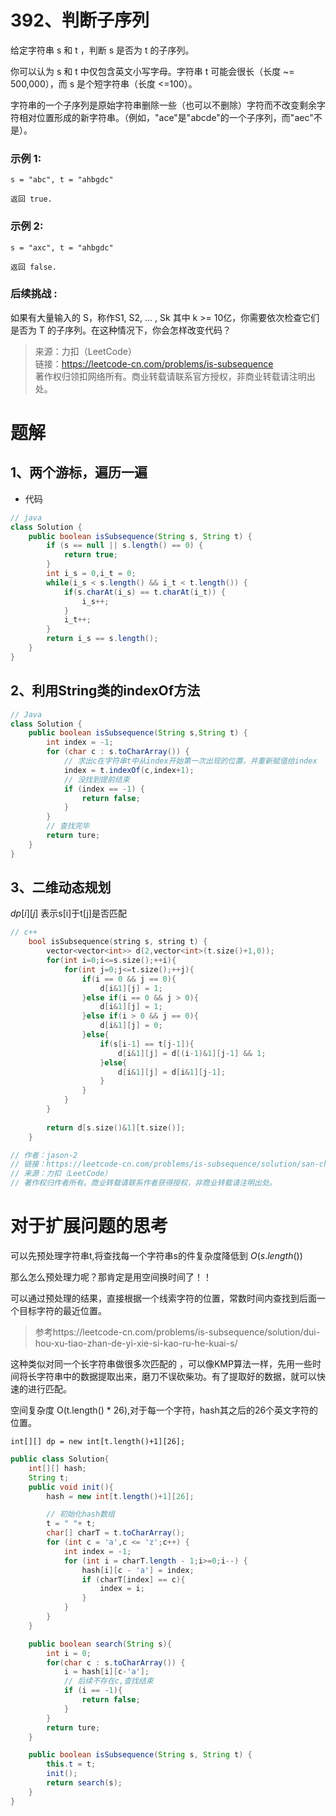 # 392、判断子序列
给定字符串 s 和 t ，判断 s 是否为 t 的子序列。

你可以认为 s 和 t 中仅包含英文小写字母。字符串 t 可能会很长（长度 ~= 500,000），而 s 是个短字符串（长度 <=100）。

字符串的一个子序列是原始字符串删除一些（也可以不删除）字符而不改变剩余字符相对位置形成的新字符串。（例如，"ace"是"abcde"的一个子序列，而"aec"不是）。
### 示例 1:
```
s = "abc", t = "ahbgdc"

返回 true.
```
### 示例 2:
```
s = "axc", t = "ahbgdc"

返回 false.
```
### 后续挑战 :

如果有大量输入的 S，称作S1, S2, ... , Sk 其中 k >= 10亿，你需要依次检查它们是否为 T 的子序列。在这种情况下，你会怎样改变代码？

> 来源：力扣（LeetCode）  
> 链接：https://leetcode-cn.com/problems/is-subsequence   
> 著作权归领扣网络所有。商业转载请联系官方授权，非商业转载请注明出处。

# 题解
## 1、两个游标，遍历一遍

- 代码
```java
// java
class Solution {
    public boolean isSubsequence(String s, String t) {
        if (s == null || s.length() == 0) {
            return true;
        }
        int i_s = 0,i_t = 0;
        while(i_s < s.length() && i_t < t.length()) {
            if(s.charAt(i_s) == t.charAt(i_t)) {
                i_s++;
            }
            i_t++;
        }
        return i_s == s.length();
    }
}
```
## 2、利用String类的indexOf方法
```Java
// Java
class Solution {
    public boolean isSubsequence(String s,String t) {
        int index = -1;
        for (char c : s.toCharArray()) {
            // 求出c在字符串t中从index开始第一次出现的位置，并重新赋值给index
            index = t.indexOf(c,index+1);
            // 没找到提前结束
            if (index == -1) {
                return false;
            }
        }
        // 查找完毕
        return ture;
    }
}
```

## 3、二维动态规划
$dp[i][j]$ 表示s[i]于t[j]是否匹配

```cpp
// c++
    bool isSubsequence(string s, string t) {
        vector<vector<int>> d(2,vector<int>(t.size()+1,0));
        for(int i=0;i<=s.size();++i){
            for(int j=0;j<=t.size();++j){
                if(i == 0 && j == 0){
                    d[i&1][j] = 1;
                }else if(i == 0 && j > 0){
                    d[i&1][j] = 1;
                }else if(i > 0 && j == 0){
                    d[i&1][j] = 0;
                }else{
                    if(s[i-1] == t[j-1]){
                        d[i&1][j] = d[(i-1)&1][j-1] && 1;
                    }else{
                        d[i&1][j] = d[i&1][j-1];
                    }
                }
            }
        }
        
        return d[s.size()&1][t.size()];
    }

// 作者：jason-2
// 链接：https://leetcode-cn.com/problems/is-subsequence/solution/san-chong-jie-fa-by-jason-2-11/
// 来源：力扣（LeetCode）
// 著作权归作者所有。商业转载请联系作者获得授权，非商业转载请注明出处。
```

# 对于扩展问题的思考

可以先预处理字符串t,将查找每一个字符串s的件复杂度降低到 $O(s.length())$

那么怎么预处理力呢？那肯定是用空间换时间了！！

可以通过预处理的结果，直接根据一个线索字符的位置，常数时间内查找到后面一个目标字符的最近位置。
> 参考https://leetcode-cn.com/problems/is-subsequence/solution/dui-hou-xu-tiao-zhan-de-yi-xie-si-kao-ru-he-kuai-s/

这种类似对同一个长字符串做很多次匹配的 ，可以像KMP算法一样，先用一些时间将长字符串中的数据提取出来，磨刀不误砍柴功。有了提取好的数据，就可以快速的进行匹配。

空间复杂度 O(t.length() * 26),对于每一个字符，hash其之后的26个英文字符的位置。

`int[][] dp = new int[t.length()+1][26];`

```Java
public class Solution{
    int[][] hash;
    String t;
    public void init(){
        hash = new int[t.length()+1][26];

        // 初始化hash数组
        t = " "+ t;
        char[] charT = t.toCharArray();
        for (int c = 'a',c <= 'z';c++) {
            int index = -1;
            for (int i = charT.length - 1;i>=0;i--) {
                hash[i][c - 'a'] = index;
                if (charT[index] == c){
                    index = i;
                }
            }
        }
    }

    public boolean search(String s){
        int i = 0;
        for(char c : s.toCharArray()) {
            i = hash[i][c-'a'];
            // 后续不存在c,查找结束
            if (i == -1){
                return false;
            }
        }
        return ture;
    }

    public boolean isSubsequence(String s, String t) {
        this.t = t;
        init();
        return search(s);
    }
}


```

